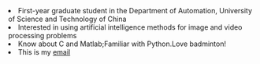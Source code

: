 <li> First-year graduate student in the Department of Automation, University of Science and Technology of China</li>
<li> Interested in using artificial intelligence methods for image and video processing problems</li>
<li> Know about C and Matlab;Familiar with Python.Love badminton!</li>

<li> This is my <a href="mailto:zouzhen@mail.ustc.edu.cn"target="_blank">email </a> </li>
  
<!--and <a href="https://www.asleepytree.xyz/resume_zZ.pdf"target="_blank">resume </a> -->
